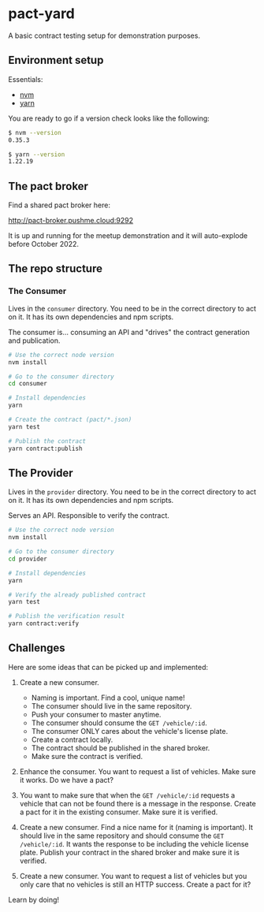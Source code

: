 # pact-yard

A basic contract testing setup for demonstration purposes.

## Environment setup

Essentials:

- [nvm](https://github.com/nvm-sh/nvm)
- [yarn](https://yarnpkg.com/)

You are ready to go if a version check looks like the following:

```bash
$ nvm --version
0.35.3
```

```bash
$ yarn --version
1.22.19
```

## The pact broker

Find a shared pact broker here:

http://pact-broker.pushme.cloud:9292

It is up and running for the meetup demonstration and it will auto-explode before October 2022.

## The repo structure

### The Consumer

Lives in the `consumer` directory. You need to be in the correct directory to act on it. It has its own dependencies and npm scripts. 

The consumer is... consuming an API and "drives" the contract generation and publication.

```bash
# Use the correct node version
nvm install

# Go to the consumer directory
cd consumer

# Install dependencies
yarn

# Create the contract (pact/*.json)
yarn test

# Publish the contract
yarn contract:publish
```

## The Provider

Lives in the `provider` directory. You need to be in the correct directory to act on it. It has its own dependencies and npm scripts. 

Serves an API. Responsible to verify the contract.

```bash
# Use the correct node version
nvm install

# Go to the consumer directory
cd provider

# Install dependencies
yarn

# Verify the already published contract
yarn test

# Publish the verification result
yarn contract:verify
```

## Challenges

Here are some ideas that can be picked up and implemented:

1. Create a new consumer.
   - Naming is important. Find a cool, unique name!
   - The consumer should live in the same repository.
   - Push your consumer to master anytime.
   - The consumer should consume the `GET /vehicle/:id`.
   - The consumer ONLY cares about the vehicle's license plate.
   - Create a contract locally.
   - The contract should be published in the shared broker.
   - Make sure the contract is verified.
   
2. Enhance the consumer. You want to request a list of vehicles. Make sure it works. Do we have a pact?
   
3. You want to make sure that when the `GET /vehicle/:id` requests a vehicle that can not be found there is a message in the response. Create a pact for it in the existing consumer. Make sure it is verified.

4. Create a new consumer. Find a nice name for it (naming is important). It should live in the same repository and should consume the `GET /vehicle/:id`. It wants the response to be including the vehicle license plate. Publish your contract in the shared broker and make sure it is verified.

5. Create a new consumer. You want to request a list of vehicles but you only care that no vehicles is still an HTTP success. Create a pact for it?

Learn by doing!
